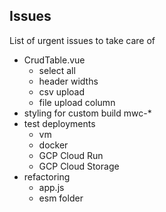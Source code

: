 ## Issues

List of urgent issues to take care of

- CrudTable.vue
  - select all
  - header widths
  - csv upload
  - file upload column
- styling for custom build mwc-*
- test deployments
  - vm
  - docker
  - GCP Cloud Run
  - GCP Cloud Storage
- refactoring
  - app.js
  - esm folder

